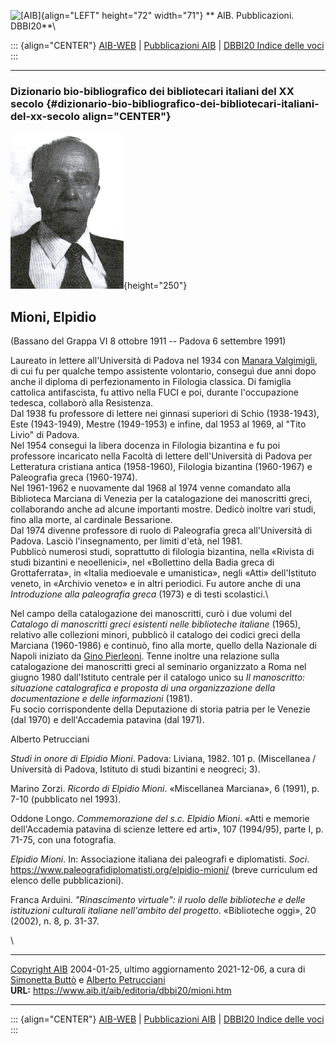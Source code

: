 ![\[AIB\]](/aib/wi/aibv72.gif){align="LEFT" height="72" width="71"}
** AIB. Pubblicazioni. DBBI20**\

::: {align="CENTER"}
[AIB-WEB](/) \| [Pubblicazioni AIB](/pubblicazioni/) \| [DBBI20 Indice
delle voci](dbbi20.htm)
:::

------------------------------------------------------------------------

### Dizionario bio-bibliografico dei bibliotecari italiani del XX secolo {#dizionario-bio-bibliografico-dei-bibliotecari-italiani-del-xx-secolo align="CENTER"}

![\[Ritratto\]](mioni.jpg){height="250"}

## Mioni, Elpidio

(Bassano del Grappa VI 8 ottobre 1911 -- Padova 6 settembre 1991)

Laureato in lettere all\'Università di Padova nel 1934 con [Manara
Valgimigli](valgimigli.htm), di cui fu per qualche tempo assistente
volontario, conseguì due anni dopo anche il diploma di perfezionamento
in Filologia classica. Di famiglia cattolica antifascista, fu attivo
nella FUCI e poi, durante l\'occupazione tedesca, collaborò alla
Resistenza.\
Dal 1938 fu professore di lettere nei ginnasi superiori di Schio
(1938-1943), Este (1943-1949), Mestre (1949-1953) e infine, dal 1953 al
1969, al \"Tito Livio\" di Padova.\
Nel 1954 conseguì la libera docenza in Filologia bizantina e fu poi
professore incaricato nella Facoltà di lettere dell\'Università di
Padova per Letteratura cristiana antica (1958-1960), Filologia bizantina
(1960-1967) e Paleografia greca (1960-1974).\
Nel 1961-1962 e nuovamente dal 1968 al 1974 venne comandato alla
Biblioteca Marciana di Venezia per la catalogazione dei manoscritti
greci, collaborando anche ad alcune importanti mostre. Dedicò inoltre
vari studi, fino alla morte, al cardinale Bessarione.\
Dal 1974 divenne professore di ruolo di Paleografia greca
all\'Università di Padova. Lasciò l\'insegnamento, per limiti d\'età,
nel 1981.\
Pubblicò numerosi studi, soprattutto di filologia bizantina, nella
«Rivista di studi bizantini e neoellenici», nel «Bollettino della Badia
greca di Grottaferrata», in «Italia medioevale e umanistica», negli
«Atti» dell\'Istituto veneto, in «Archivio veneto» e in altri periodici.
Fu autore anche di una *Introduzione alla paleografia greca* (1973) e di
testi scolastici.\

Nel campo della catalogazione dei manoscritti, curò i due volumi del
*Catalogo di manoscritti greci esistenti nelle biblioteche italiane*
(1965), relativo alle collezioni minori, pubblicò il catalogo dei codici
greci della Marciana (1960-1986) e continuò, fino alla morte, quello
della Nazionale di Napoli iniziato da [Gino Pierleoni](pierleoni.htm).
Tenne inoltre una relazione sulla catalogazione dei manoscritti greci al
seminario organizzato a Roma nel giugno 1980 dall\'Istituto centrale per
il catalogo unico su *Il manoscritto: situazione catalografica e
proposta di una organizzazione della documentazione e delle
informazioni* (1981).\
Fu socio corrispondente della Deputazione di storia patria per le
Venezie (dal 1970) e dell\'Accademia patavina (dal 1971).

Alberto Petrucciani

*Studi in onore di Elpidio Mioni*. Padova: Liviana, 1982. 101 p.
(Miscellanea / Università di Padova, Istituto di studi bizantini e
neogreci; 3).

Marino Zorzi. *Ricordo di Elpidio Mioni*. «Miscellanea Marciana», 6
(1991), p. 7-10 (pubblicato nel 1993).

Oddone Longo. *Commemorazione del s.c. Elpidio Mioni*. «Atti e memorie
dell\'Accademia patavina di scienze lettere ed arti», 107 (1994/95),
parte I, p. 71-75, con una fotografia.

*Elpidio Mioni*. In: Associazione italiana dei paleografi e
diplomatisti. *Soci*.
<https://www.paleografidiplomatisti.org/elpidio-mioni/> (breve
curriculum ed elenco delle pubblicazioni).

Franca Arduini. *\"Rinascimento virtuale\": il ruolo delle biblioteche e
delle istituzioni culturali italiane nell\'ambito del progetto*.
«Biblioteche oggi», 20 (2002), n. 8, p. 31-37.

\

------------------------------------------------------------------------

[Copyright AIB](/su-questo-sito/dichiarazione-di-copyright-aib-web/)
2004-01-25, ultimo aggiornamento 2021-12-06, a cura di [Simonetta
Buttò](/aib/redazione3.htm) e [Alberto
Petrucciani](/su-questo-sito/redazione-aib-web/)\
**URL:** https://www.aib.it/aib/editoria/dbbi20/mioni.htm

------------------------------------------------------------------------

::: {align="CENTER"}
[AIB-WEB](/) \| [Pubblicazioni AIB](/pubblicazioni/) \| [DBBI20 Indice
delle voci](dbbi20.htm)
:::
